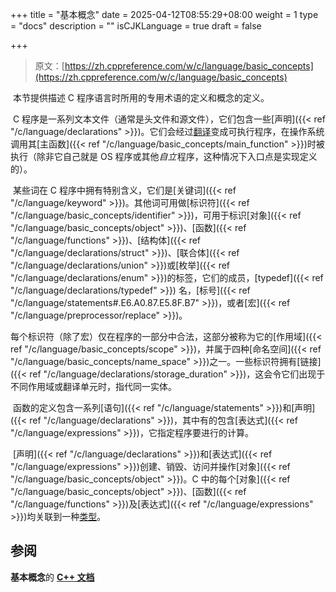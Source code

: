 +++
title = "基本概念"
date = 2025-04-12T08:55:29+08:00
weight = 1
type = "docs"
description = ""
isCJKLanguage = true
draft = false

+++

> 原文：[https://zh.cppreference.com/w/c/language/basic_concepts](https://zh.cppreference.com/w/c/language/basic_concepts)

​	本节提供描述 C 程序语言时所用的专用术语的定义和概念的定义。

​	C 程序是一系列文本文件（通常是头文件和源文件），它们包含一些[声明]({{< ref "/c/language/declarations" >}})。它们会经过[翻译](https://zh.cppreference.com/w/c/language/translation_phases)变成可执行程序，在操作系统调用其[主函数]({{< ref "/c/language/basic_concepts/main_function" >}})时被执行（除非它自己就是 OS 程序或其他*自立* ﻿程序，这种情况下入口点是实现定义的）。

​	某些词在 C 程序中拥有特别含义，它们是[关键词]({{< ref "/c/language/keyword" >}})。其他词可用做[标识符]({{< ref "/c/language/basic_concepts/identifier" >}})，可用于标识[对象]({{< ref "/c/language/basic_concepts/object" >}})、[函数]({{< ref "/c/language/functions" >}})、[结构体]({{< ref "/c/language/declarations/struct" >}})、[联合体]({{< ref "/c/language/declarations/union" >}})或[枚举]({{< ref "/c/language/declarations/enum" >}})的标签，它们的成员，[typedef]({{< ref "/c/language/declarations/typedef" >}}) 名，[标号]({{< ref "/c/language/statements#.E6.A0.87.E5.8F.B7" >}})，或者[宏]({{< ref "/c/language/preprocessor/replace" >}})。

​	每个标识符（除了宏）仅在程序的一部分中合法，这部分被称为它的[作用域]({{< ref "/c/language/basic_concepts/scope" >}})，并属于四种[命名空间]({{< ref "/c/language/basic_concepts/name_space" >}})之一。一些标识符拥有[链接]({{< ref "/c/language/declarations/storage_duration" >}})，这会令它们出现于不同作用域或翻译单元时，指代同一实体。

​	函数的定义包含一系列[语句]({{< ref "/c/language/statements" >}})和[声明]({{< ref "/c/language/declarations" >}})，其中有的包含[表达式]({{< ref "/c/language/expressions" >}})，它指定程序要进行的计算。

​	[声明]({{< ref "/c/language/declarations" >}})和[表达式]({{< ref "/c/language/expressions" >}})创建、销毁、访问并操作[对象]({{< ref "/c/language/basic_concepts/object" >}})。C 中的每个[对象]({{< ref "/c/language/basic_concepts/object" >}})、[函数]({{< ref "/c/language/functions" >}})及[表达式]({{< ref "/c/language/expressions" >}})均关联到一种[类型](https://zh.cppreference.com/w/c/language/types)。

## 参阅

**基本概念**的 **[C++ 文档](https://zh.cppreference.com/w/cpp/language/basic_concepts)**
